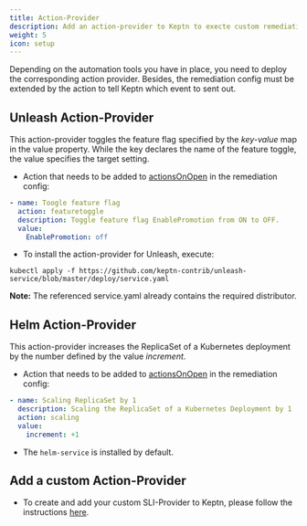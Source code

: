 ```yaml
---
title: Action-Provider
description: Add an action-provider to Keptn to execte custom remediation actions.
weight: 5
icon: setup
---
```


Depending on the automation tools you have in place, you need to deploy the corresponding action provider. 
Besides, the remediation config must be extended by the action to tell Keptn which event to sent out. 

## Unleash Action-Provider

This action-provider toggles the feature flag specified by the *key-value* map in the value property. While the key declares the name of the feature toggle, the value specifies the target setting.  

* Action that needs to be added to [actionsOnOpen](../remediation/#actions-on-open) in the remediation config:  

```yaml
- name: Toogle feature flag
  action: featuretoggle
  description: Toggle feature flag EnablePromotion from ON to OFF.
  value: 
    EnablePromotion: off
```

* To install the action-provider for Unleash, execute:

```console
kubectl apply -f https://github.com/keptn-contrib/unleash-service/blob/master/deploy/service.yaml
```

**Note:** The referenced service.yaml already contains the required distributor.

## Helm Action-Provider

This action-provider increases the ReplicaSet of a Kubernetes deployment by the number defined by the value *increment*.  

* Action that needs to be added to [actionsOnOpen](../remediation/#actions-on-open) in the remediation config: 

```yaml
- name: Scaling ReplicaSet by 1
  description: Scaling the ReplicaSet of a Kubernetes Deployment by 1
  action: scaling
  value: 
    increment: +1
```

* The `helm-service` is installed by default. 

## Add a custom Action-Provider

* To create and add your custom SLI-Provider to Keptn, please follow the instructions [here](../../integrations/action_provider).